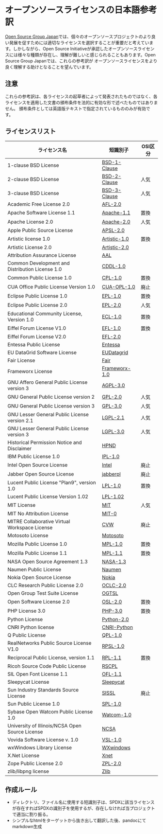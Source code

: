 # オープンソースライセンスの日本語参考訳

[Open Source Group Japan](https://opensource.jp/)では、個々のオープンソースプロジェクトのより良い発展を促すためには適切なライセンスを選択することが重要だと考えています。しかしながら、Open Source Initiativeが承認したオープンソースライセンスには様々な種類が存在し、理解が難しいと感じられることもあります。Open Source Group Japanでは、これらの参考訳が オープンソースライセンスをより良く理解する助けとなることを望んでいます。


## 注意

これらの参考訳は、各ライセンスの起草者によって発表されたものではなく、各ライセンスを適用した文書の頒布条件を法的に有効な形で述べたものではありません。 頒布条件としては英語版テキストで指定されているもののみが有効です。 

## ライセンスリスト


| ライセンス名                                     | 短識別子           | OSI区分| 
|----------------------------------------------------------------------------|------------------------------------------|------|
| 1-clause BSD License | [BSD-1-Clause](BSD-1-Clause/BSD-1-Clause.md) |  |  |
| 2-clause BSD License | [BSD-2-Clause](BSD-2-Clause/BSD-2-Clause.md)  | 人気
| 3-clause BSD License | [BSD-3-Clause](BSD-3-Clause/BSD-3-Clause.md)  | 人気
| Academic Free License 2.0 | [AFL-2.0](AFL-2.0/AFL-2.0.md) 
| Apache Software License 1.1 | [Apache-1.1](Apache-1.1/Apache-1.1.md)  | 置換
| Apache License 2.0 | [Apache-2.0](Apache-2.0/Apache-2.0.md)  | 人気
| Apple Public Source License | [APSL-2.0](APSL-2.0/APSL-2.0.md) 
| Artistic license 1.0 | [Artistic-1.0](Artistic-1.0/Artistic-1.0.md)  | 置換
| Artistic License 2.0 | [Artistic-2.0](Artistic-2.0/Artistic-2.0.md) 
| Attribution Assurance License | [AAL](AAL/AAL.md) 
| Common Development and Distribution License 1.0 | [CDDL-1.0](CDDL-1.0/CDDL-1.0.md) 
| Common Public License 1.0 | [CPL-1.0](CPL-1.0/CPL-1.0.md)  | 置換
| CUA Office Public License Version 1.0 | [CUA-OPL-1.0](CUA-OPL-1.0/CUA-OPL-1.0.md)  | 廃止
| Eclipse Public License 1.0 | [EPL-1.0](EPL-1.0/EPL-1.0.md)  | 置換
| Eclipse Public License 2.0 | [EPL-2.0](EPL-2.0/EPL-2.0.md)  | 人気
| Educational Community License, Version 1.0 | [ECL-1.0](ECL-1.0/ECL-1.0.md)  | 置換
| Eiffel Forum License V1.0 | [EFL-1.0](EFL-1.0/EFL-1.0.md)  | 置換
| Eiffel Forum License V2.0 | [EFL-2.0](EFL-2.0/EFL-2.0.md) 
| Entessa Public License | [Entessa](Entessa/Entessa.md) 
| EU DataGrid Software License | [EUDatagrid](EUDatagrid/EUDatagrid.md) 
| Fair License | [Fair](Fair/Fair.md) 
| Frameworx License | [Frameworx-1.0](Frameworx-1.0/Frameworx-1.0.md) 
| GNU Affero General Public License version 3 | [AGPL-3.0](AGPL-3.0/AGPL-3.0.md) 
| GNU General Public License version 2 | [GPL-2.0](GPL-2.0/GPL-2.0.md)  | 人気
| GNU General Public License version 3 | [GPL-3.0](GPL-3.0/GPL-3.0.md)  | 人気
| GNU Lesser General Public License version 2.1 | [LGPL-2.1](LGPL-2.1/LGPL-2.1.md)  | 人気
| GNU Lesser General Public License version 3 | [LGPL-3.0](LGPL-3.0/LGPL-3.0.md)  | 人気
| Historical Permission Notice and Disclaimer | [HPND](HPND/HPND.md) 
| IBM Public License 1.0 | [IPL-1.0](IPL-1.0/IPL-1.0.md) 
| Intel Open Source License | [Intel](Intel/Intel.md)  | 廃止
| Jabber Open Source License | [jabberpl](jabberpl/jabberpl.md) |廃止
| Lucent Public License "Plan9", version 1.0 | [LPL-1.0](LPL-1.0/LPL-1.0.md)  | 置換
| Lucent Public License Version 1.02 | [LPL-1.02](LPL-1.02/LPL-1.02.md) 
| MIT License | [MIT](MIT/MIT.md)  | 人気
| MIT No Attribution License | [MIT-0](MIT-0/MIT-0.md) 
| MITRE Collaborative Virtual Workspace License | [CVW](CVW/CVW.md)  | 廃止
| Motosoto License | [Motosoto](Motosoto/Motosoto.md) 
| Mozilla Public License 1.0 | [MPL-1.0](MPL-1.0/MPL-1.0.md)  | 置換
| Mozilla Public License 1.1 | [MPL-1.1](MPL-1.1/MPL-1.1.md)  | 置換
| NASA Open Source Agreement 1.3 | [NASA-1.3](NASA-1.3/NASA-1.3.md) 
| Naumen Public License | [Naumen](Naumen/Naumen.md) 
| Nokia Open Source License | [Nokia](Nokia/Nokia.md) 
| CLC Research Public License 2.0 | [OCLC-2.0](OCLC-2.0/OCLC-2.0.md) 
| Open Group Test Suite License | [OGTSL](OGTSL/OGTSL.md) 
| Open Software License 2.0 | [OSL-2.0](OSL-2.0/OSL-2.0.md)  | 置換
| PHP License 3.0 | [PHP-3.0](PHP-3.0/PHP-3.0.md)  | 置換
| Python License | [Python-2.0](Python-2.0/Python-2.0.md)  |
| CNRI Python license | [CNRI-Python](CNRI-Python/CNRI-Python.md)  | 
| Q Public License | [QPL-1.0](QPL-1.0/QPL-1.0.md) 
| RealNetworks Public Source License V1.0 | [RPSL-1.0](RPSL-1.0/RPSL-1.0.md) 
| Reciprocal Public License, version 1.1 | [RPL-1.1](RPL-1.1/RPL-1.1.md)  | 置換
| Ricoh Source Code Public License | [RSCPL](RSCPL/RSCPL.md) 
| SIL Open Font License 1.1 | [OFL-1.1](OFL-1.1/OFL-1.1.md) 
| Sleepycat License | [Sleepycat](Sleepycat/Sleepycat.md) 
| Sun Industry Standards Source License | [SISSL](SISSL/SISSL.md)  | 廃止
| Sun Public License 1.0 | [SPL-1.0](SPL-1.0/SPL-1.0.md) 
| Sybase Open Watcom Public License 1.0 | [Watcom-1.0](Watcom-1.0/Watcom-1.0.md) 
| University of Illinois/NCSA Open Source License | [NCSA](NCSA/NCSA.md) 
| Vovida Software License v. 1.0 | [VSL-1.0](VSL-1.0/VSL-1.0.md) 
| wxWindows Library License | [WXwindows](WXwindows/WXwindows.md) 
| X.Net License | [Xnet](Xnet/Xnet.md) 
| Zope Public License 2.0 | [ZPL-2.0](ZPL-2.0/ZPL-2.0.md) 
| zlib/libpng license | [Zlib](Zlib/Zlib.md) 



## 作成ルール
* ディレクトリ、ファイル名に使用する短識別子は、SPDXに該当ライセンスが存在すればSPDXの識別子を使用するが、存在しなければ当プロジェクトで適当に割り振る。
* シンプルなhtmlをターゲットから抜き出して翻訳した後、pandocにてmarkdown生成
